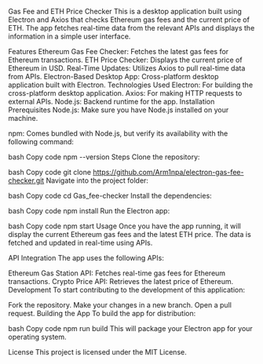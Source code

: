 Gas Fee and ETH Price Checker
This is a desktop application built using Electron and Axios that checks Ethereum gas fees and the current price of ETH. The app fetches real-time data from the relevant APIs and displays the information in a simple user interface.

Features
Ethereum Gas Fee Checker: Fetches the latest gas fees for Ethereum transactions.
ETH Price Checker: Displays the current price of Ethereum in USD.
Real-Time Updates: Utilizes Axios to pull real-time data from APIs.
Electron-Based Desktop App: Cross-platform desktop application built with Electron.
Technologies Used
Electron: For building the cross-platform desktop application.
Axios: For making HTTP requests to external APIs.
Node.js: Backend runtime for the app.
Installation
Prerequisites
Node.js: Make sure you have Node.js installed on your machine.

npm: Comes bundled with Node.js, but verify its availability with the following command:

bash
Copy code
npm --version
Steps
Clone the repository:

bash
Copy code
git clone https://github.com/Arm1npa/electron-gas-fee-checker.git
Navigate into the project folder:

bash
Copy code
cd Gas_fee-checker
Install the dependencies:

bash
Copy code
npm install
Run the Electron app:

bash
Copy code
npm start
Usage
Once you have the app running, it will display the current Ethereum gas fees and the latest ETH price. The data is fetched and updated in real-time using APIs.

API Integration
The app uses the following APIs:

Ethereum Gas Station API: Fetches real-time gas fees for Ethereum transactions.
Crypto Price API: Retrieves the latest price of Ethereum.
Development
To start contributing to the development of this application:

Fork the repository.
Make your changes in a new branch.
Open a pull request.
Building the App
To build the app for distribution:

bash
Copy code
npm run build
This will package your Electron app for your operating system.

License
This project is licensed under the MIT License.
